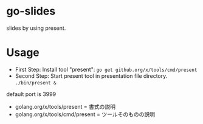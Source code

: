 # go-slides
slides by using present.

# Usage
- First Step: Install tool "present": `go get github.org/x/tools/cmd/present`
- Second Step: Start present tool in presentation file directory. `./bin/present &`

default port is 3999

- golang.org/x/tools/present = 書式の説明
- golang.org/x/tools/cmd/present = ツールそのものの説明
